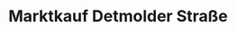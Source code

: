 ---
title: "Marktkauf Detmolder Straße"
url: /paderborn/marktkauf-detmolder-strasse/
shop: Supermarkt
---